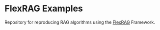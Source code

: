 # FlexRAG Examples

Repository for reproducing RAG algorithms using the [FlexRAG](https://github.com/ZhuochengZhang98/flexrag) Framework.